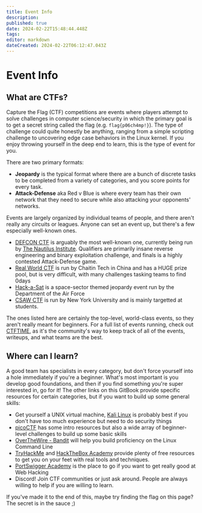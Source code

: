 ```yaml
---
title: Event Info
description: 
published: true
date: 2024-02-22T15:48:44.448Z
tags: 
editor: markdown
dateCreated: 2024-02-22T06:12:47.043Z
---
```


# Event Info

## What are CTFs?
Capture the Flag (CTF) competitions are events where players attempt to solve challenges in computer science/security in which the primary goal is to get a secret string called the flag (e.g. `flag{p06ch4mp!}`). The type of challenge could quite honestly be anything, ranging from a simple scripting challenge to uncovering edge case behaviors in the Linux kernel. If you enjoy throwing yourself in the deep end to learn, this is the type of event for you.

<!-- flag{y0u_h4v3_17_1n_y0u!} -->

There are two primary formats:
- **Jeopardy** is the typical format where there are a bunch of discrete tasks to be completed from a variety of categories, and you score points for every task.
- **Attack-Defense** aka Red v Blue is where every team has their own network that they need to secure while also attacking your opponents' networks.

Events are largely organized by individual teams of people, and there aren't really any circuits or leagues. Anyone can set an event up, but there's a few especially well-known ones.

- [DEFCON CTF](https://defcon.org/html/links/dc-ctf.html) is arguably the most well-known one, currently being run by [The Nautilus Institute](https://nautilus.institute/). Qualifiers are primarily insane reverse engineering and binary exploitation challenge, and finals is a highly contested Attack-Defense game.
- [Real World CTF](https://realworldctf.com/) is run by Chaitin Tech in China and has a HUGE prize pool, but is very difficult, with many challenges tasking teams to find 0days
- [Hack-a-Sat](https://hackasat.com/) is a space-sector themed jeopardy event run by the Department of the Air Force
- [CSAW CTF](https://ctftime.org/event/1827) is run by New York University and is mainly targetted at students.

The ones listed here are certainly the top-level, world-class events, so they aren't really meant for beginners. For a full list of events running, check out [CTFTIME](https://ctftime.org), as it's the community's way to keep track of all of the events, writeups, and what teams are the best.

## Where can I learn?
A good team has specialists in every category, but don't force yourself into a hole immediately if you're a beginner. What's most important is you develop good foundations, and then if you find something you're super interested in, go for it! The other links on this GitBook provide specific resources for certain categories, but if you want to build up some general skills:

- Get yourself a UNIX virtual machine, [Kali Linux](https://www.kali.org/docs/virtualization/install-virtualbox-guest-vm/) is probably best if you don't have too much experience but need to do security things
- [picoCTF](https://picoctf.org/resources.html) has some intro resources but also a wide array of beginner-level challenges to build up some basic skills
- [OverTheWire - Bandit](https://overthewire.org/wargames/bandit/) will help you build proficiency on the Linux Command Line
- [TryHackMe](https://tryhackme.com/) and [HackTheBox Academy](https://academy.hackthebox.com/) provide plenty of free resources to get you on your feet with real tools and techniques.
- [PortSwigger Academy](https://portswigger.net/web-security) is the place to go if you want to get really good at Web Hacking
- Discord! Join CTF communities or just ask around. People are always willing to help if you are willing to learn.

If you've made it to the end of this, maybe try finding the flag on this page? The secret is in the sauce ;)